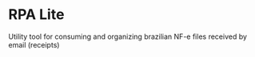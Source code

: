 # RPA Lite
Utility tool for consuming and organizing brazilian NF-e files received by email (receipts)
